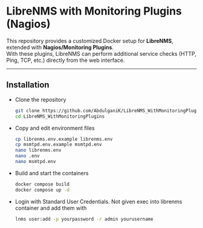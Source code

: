 # LibreNMS with Monitoring Plugins (Nagios)

This repository provides a customized Docker setup for **LibreNMS**, extended with **Nagios/Monitoring Plugins**.  
With these plugins, LibreNMS can perform additional service checks (HTTP, Ping, TCP, etc.) directly from the web interface.

---

## Installation

- Clone the repository  
  ```bash
  git clone https://github.com/AbdulganiK/LibreNMS_WithMonitoringPlugins.git
  cd LibreNMS_WithMonitoringPlugins

- Copy and edit environment files
  ```bash
  cp librenms.env.example librenms.env
  cp msmtpd.env.example msmtpd.env
  nano librenms.env
  nano .env
  nano msmtpd.env

- Build and start the containers
    ```bash
    docker compose build
    docker compose up -d
- Login with Standard User Credentials. Not given exec into librenms container and add them with
  ```bash
  lnms user:add -p yourpassword -r admin yourusername
  

